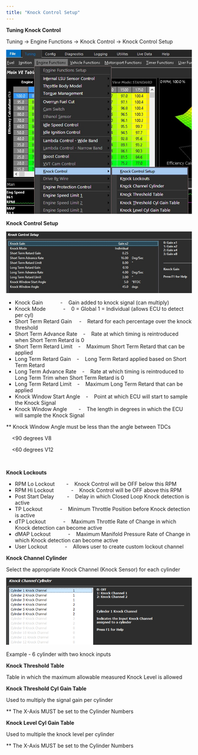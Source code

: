 ```yaml
---
title: "Knock Control Setup"
---
```


**Tuning Knock Control**


Tuning -\> Engine Functions -\> Knock Control -\> Knock Control Setup


![Image](</img/NewItem293.jpg>)


**Knock Control Setup**


![Image](</img/NewItem292.jpg>)


* Knock Gain&nbsp; &nbsp; &nbsp; &nbsp; &nbsp; &nbsp; -&nbsp; &nbsp; Gain added to knock signal (can multiply)
* Knock Mode&nbsp; &nbsp; &nbsp; &nbsp; &nbsp; &nbsp; -&nbsp; &nbsp; 0 = Global 1 = Individual (allows ECU to detect per cyl)
* Short Term Retard Gain &nbsp; &nbsp; -&nbsp; &nbsp; Retard for each percentage over the knock threshold
* Short Term Advance Rate&nbsp; &nbsp; -&nbsp; &nbsp; Rate at which timing is reintroduced when Short Term Retard is 0
* Short Term Retard Limit&nbsp; &nbsp; -&nbsp; &nbsp; Maximum Short Term Retard that can be applied
* Long Term Retard Gain&nbsp; &nbsp; -&nbsp; &nbsp; Long Term Retard applied based on Short Term Retard&nbsp;
* Long Term Advance Rate&nbsp; &nbsp; -&nbsp; &nbsp; Rate at which timing is reintroduced to Long Term Trim when Short Term Retard is 0
* Long Term Retard Limit&nbsp; &nbsp; -&nbsp; &nbsp; Maximum Long Term Retard that can be applied &nbsp; &nbsp;
* Knock Window Start Angle&nbsp; &nbsp; -&nbsp; &nbsp; Point at which ECU will start to sample the Knock Signal
* Knock Window Angle&nbsp; &nbsp; &nbsp; &nbsp; -&nbsp; &nbsp; The length in degrees in which the ECU will sample the Knock Signal



\*\* Knock Window Angle must be less than the angle between TDCs

&nbsp; &nbsp; \<90 degrees V8

&nbsp; &nbsp; \<60 degrees V12

&nbsp;&nbsp; &nbsp;

**Knock Lockouts**


* RPM Lo Lockout&nbsp; &nbsp; &nbsp; &nbsp; -&nbsp; &nbsp; Knock Control will be OFF below this RPM
* RPM Hi Lockout&nbsp; &nbsp; &nbsp; &nbsp; &nbsp; &nbsp; -&nbsp; &nbsp; Knock Control will be OFF above this RPM
* Post Start Delay &nbsp; &nbsp; &nbsp; &nbsp; -&nbsp; &nbsp; Delay in which Closed Loop Knock detection is active
* TP Lockout&nbsp; &nbsp; &nbsp; &nbsp; &nbsp; &nbsp; -&nbsp; &nbsp; Minimum Throttle Position before Knock detection is active
* dTP Lockout&nbsp; &nbsp; &nbsp; &nbsp; &nbsp; &nbsp; -&nbsp; &nbsp; Maximum Throttle Rate of Change in which Knock detection can become active
* dMAP Lockout&nbsp; &nbsp; &nbsp; &nbsp; &nbsp; &nbsp; -&nbsp; &nbsp; Maximum Manifold Pressure Rate of Change in which Knock detection can become active&nbsp;
* User Lockout&nbsp; &nbsp; &nbsp; &nbsp; &nbsp; &nbsp; -&nbsp; &nbsp; Allows user to create custom lockout channel


**Knock Channel Cylinder**


Select the appropriate Knock Channel (Knock Sensor) for each cylinder


![Image](</img/NewItem122.png>)

Example - 6 cylinder with two knock inputs


**Knock Threshold Table**


Table in which the maximum allowable measured Knock Level is allowed


**Knock Threshold Cyl Gain Table**


Used to multiply the signal gain per cylinder&nbsp;


\*\* The X-Axis MUST be set to the Cylinder Numbers


**Knock Level Cyl Gain Table**


Used to multiple the knock level per cylinder


\*\* The X-Axis MUST be set to the Cylinder Numbers



